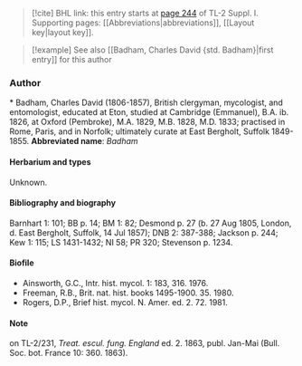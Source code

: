 > [!cite] BHL link: this entry starts at [page 244](https://www.biodiversitylibrary.org/page/33264971) of TL-2 Suppl. I.
> Supporting pages: [[Abbreviations|abbreviations]], [[Layout key|layout key]].

> [!example] See also [[Badham, Charles David {std. Badham}|first entry]] for this author

### Author

\* Badham, Charles David (1806-1857), British clergyman, mycologist, and entomologist, educated at Eton, studied at Cambridge (Emmanuel), B.A. ib. 1826, at Oxford (Pembroke), M.A. 1829, M.B. 1828, M.D. 1833; practised in Rome, Paris, and in Norfolk; ultimately curate at East Bergholt, Suffolk 1849-1855. 
**Abbreviated name**: *Badham*

#### Herbarium and types

Unknown.

#### Bibliography and biography

Barnhart 1: 101; BB p. 14; BM 1: 82; Desmond p. 27 (b. 27 Aug 1805, London, d. East Bergholt, Suffolk, 14 Jul 1857); DNB 2: 387-388; Jackson p. 244; Kew 1: 115; LS 1431-1432; NI 58; PR 320; Stevenson p. 1234.

#### Biofile

- Ainsworth, G.C., Intr. hist. mycol. 1: 183, 316. 1976.
- Freeman, R.B., Brit. nat. hist. books 1495-1900. 35. 1980.
- Rogers, D.P., Brief hist. mycol. N. Amer. ed. 2. 72. 1981.

#### Note

on TL-2/231, *Treat. escul. fung. England* ed. 2. 1863, publ. Jan-Mai (Bull. Soc. bot. France 10: 360. 1863).

